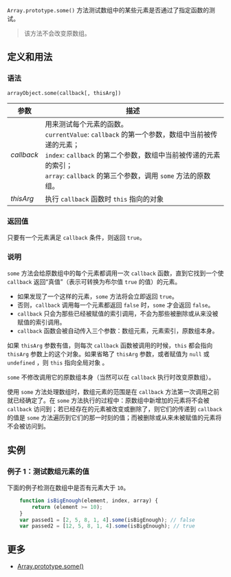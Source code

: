 `Array.prototype.some()` 方法测试数组中的某些元素是否通过了指定函数的测试。

> 该方法不会改变原数组。

## 定义和用法

### 语法

`arrayObject.some(callback[, thisArg])`

| 参数 | 描述 |
| --- | --- |
| _callback_ | 用来测试每个元素的函数。<br>`currentValue`: `callback` 的第一个参数，数组中当前被传递的元素； <br>`index`: `callback` 的第二个参数，数组中当前被传递的元素的索引； <br>`array`: `callback` 的第三个参数，调用 `some` 方法的原数组。|
| _thisArg_ | 执行 `callback` 函数时 `this` 指向的对象 |

### 返回值

只要有一个元素满足 `callback` 条件，则返回 `true`。

### 说明

`some` 方法会给原数组中的每个元素都调用一次 `callback` 函数，直到它找到一个使 `callback` 返回“真值”（表示可转换为布尔值 `true` 的值）的元素。

*   如果发现了一个这样的元素，`some` 方法将会立即返回 `true`。
*   否则，`callback` 调用每一个元素都返回 `false` 时，`some` 才会返回 `false`。
*   `callback` 只会为那些已经被赋值的索引调用，不会为那些被删除或从来没被赋值的索引调用。
*   `callback` 函数会被自动传入三个参数：数组元素，元素索引，原数组本身。

如果 `thisArg` 参数有值，则每次 `callback` 函数被调用的时候，`this` 都会指向 `thisArg` 参数上的这个对象。如果省略了 `thisArg` 参数，或者赋值为 `null` 或 `undefined` ，则 `this` 指向全局对象 。

`some` 不修改调用它的原数组本身（当然可以在 `callback` 执行时改变原数组）。

使用 `some` 方法处理数组时，数组元素的范围是在 `callback` 方法第一次调用之前就已经确定了。在 `some` 方法执行的过程中：原数组中新增加的元素将不会被 `callback` 访问到；若已经存在的元素被改变或删除了，则它们的传递到 `callback` 的值是 `some` 方法遍历到它们的那一时刻的值；而被删除或从来未被赋值的元素将不会被访问到。

## 实例

### 例子 1：测试数组元素的值

下面的例子检测在数组中是否有元素大于 `10`。

```javascript
    function isBigEnough(element, index, array) {
        return (element >= 10);
    }
    var passed1 = [2, 5, 8, 1, 4].some(isBigEnough); // false
    var passed2 = [12, 5, 8, 1, 4].some(isBigEnough); // true
```

## 更多

*   [Array.prototype.some()](https://developer.mozilla.org/zh-CN/docs/Web/JavaScript/Reference/Global_Objects/Array/some)
